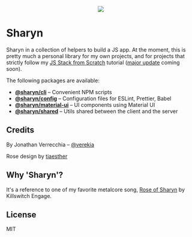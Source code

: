 <p align="center">
  <img src="https://user-images.githubusercontent.com/40995577/42487947-ea40d256-840b-11e8-8acc-50e62a3226b7.png">
</p>

# Sharyn

Sharyn in a collection of helpers to build a JS app. At the moment, this is pretty much a personal library for my own projects, and for projects that strictly follow my [JS Stack from Scratch](https://github.com/verekia/js-stack-from-scratch) tutorial ([major update](https://github.com/verekia/js-stack-from-scratch/issues/255) coming soon).

The following packages are available:

- **[@sharyn/cli](https://github.com/sharynjs/sharyn/tree/master/packages/sharyn-cli)** – Convenient NPM scripts
- **[@sharyn/config](https://github.com/sharynjs/sharyn/tree/master/packages/sharyn-config)** – Configuration files for ESLint, Prettier, Babel
- **[@sharyn/material-ui](https://github.com/sharynjs/sharyn/tree/master/packages/sharyn-material-ui)** – UI components using Material UI
- **[@sharyn/shared](https://github.com/sharynjs/sharyn/tree/master/packages/sharyn-shared)** – Utils shared between the client and the server

## Credits

By Jonathan Verrecchia – [@verekia](https://github.com/verekia)

Rose design by [tiaesther](https://pngtree.com/tiaesther_4360?type=1)

## Why 'Sharyn'?

It's a reference to one of my favorite metalcore song, [Rose of Sharyn](https://www.youtube.com/watch?v=PgMsACFMIq8) by Killswitch Engage.

## License

MIT
